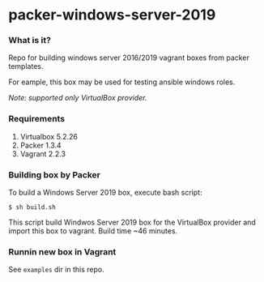 
# packer-windows-server-2019
### What is it?
Repo for building windows server 2016/2019 vagrant boxes from packer templates.

For eample, this box may be used for testing ansible windows roles.

*Note: supported only VirtualBox provider.*

### Requirements 
1. Virtualbox 5.2.26
2. Packer 1.3.4
3. Vagrant 2.2.3

### Building box by Packer
To build a Windows Server 2019 box, execute bash script:
```
$ sh build.sh
```
This script build Windwos Server 2019 box for the VirtualBox provider and import this box to vagrant. Build time ~46 minutes.

### Runnin new box in Vagrant
See `examples` dir in this repo.
